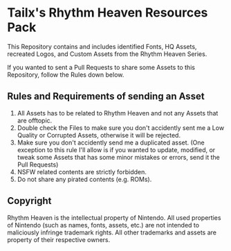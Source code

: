 # Tailx's Rhythm Heaven Resources Pack
This Repository contains and includes identified Fonts, HQ Assets, recreated Logos, and Custom Assets from the Rhythm Heaven Series.

If you wanted to sent a Pull Requests to share some Assets to this Repository, follow the Rules down below.

## Rules and Requirements of sending an Asset
1. All Assets has to be related to Rhythm Heaven and not any Assets that are offtopic.
2. Double check the Files to make sure you don't accidently sent me a Low Quality or Corrupted Assets, otherwise it will be rejected.
3. Make sure you don't accidently send me a duplicated asset. (One exception to this rule I'll allow is if you wanted to update, modified, or tweak some Assets that has some minor mistakes or errors, send it the Pull Requests)
4. NSFW related contents are strictly forbidden.
5. Do not share any pirated contents (e.g. ROMs).

## Copyright
Rhythm Heaven is the intellectual property of Nintendo. All used properties of Nintendo (such as names, fonts, assets, etc.) are not intended to maliciously infringe trademark rights. All other trademarks and assets are property of their respective owners.
